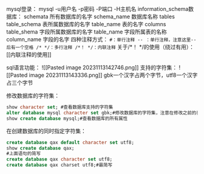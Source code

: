  mysql登录：
	mysql -u用户名 -p密码 -P端口 -H主机名
information_schema数据库：
	schemata                所有数据库的名字
		schema_name  数据库名称
	tables
		table_schema  表所属数据库的名字
		table_name  表的名字
	columns
		table_shema  字段所属数据库的名字
		table_name   字段所属表的名称
		column_name   字段的名字
四种注释方式：
		```
		#：单行注释
		-- ：单行注释，注意这里--后有一个空格
		/* */：多行注释
		/*！ */：内联注释
		```
	关于/*！ */的使用（绕过有用）：[[内联注释的使用]]

sql语言功能：
![[Pasted image 20231113142746.png]]
支持的字符集：
![[Pasted image 20231113143336.png]]
gbk一个汉字占两个字节，utf8一个汉字占三个字节

修改数据库的字符集：
```sql
show character set; #查看数据库支持的字符集
alter database mysql character set gbk;#修改数据库的字符集，注意在修改之前的表的字符集不会修改，只有后面的新表才生效；也就是说，他是从当前开始生效。
show create database mysql;#查看数据库的所有属性
```
在创建数据库的同时指定字符集：
```sql
create database qax default character set utf8;
show create database qax;
#上面语句的简写
create database qax character set utf8;
create database qax charset utf8;#最简写
```
